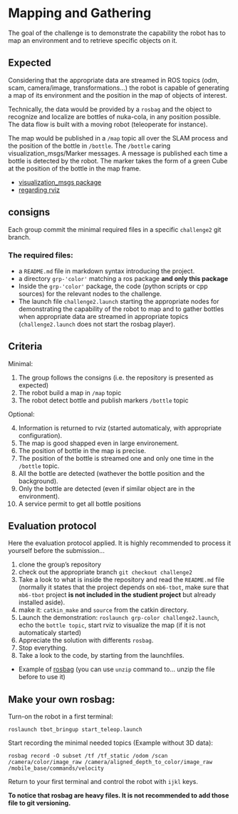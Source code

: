 # Mapping and Gathering

The goal of the challenge is to demonstrate the capability the robot has to map an environment and to retrieve specific objects on it.


## Expected

Considering that the appropriate data are streamed in ROS topics (odm, scam, camera/image, transformations...) the robot is capable of generating a map of its environment and the position in the map of objects of interest.

Technically, the data would be provided by a `rosbag` and the object to recognize and localize are bottles of nuka-cola, in any position possible.
The data flow is built with a moving robot (teleoperate for instance).

The map would be published in a `/map` topic all over the SLAM process and the position of the bottle in `/bottle`.
The `/bottle` caring visualization_msgs/Marker messages.
A message is published each time a bottle is detected by the robot.
The marker takes the form of a green Cube at the position of the bottle in the map frame.


* [visualization_msgs package](http://wiki.ros.org/visualization_msgs)
* [regarding rviz](https://wiki.ros.org/rviz/DisplayTypes/Marker)


## consigns

Each group commit the minimal required files in a specific `challenge2` git branch.

### The required files:

* a `README.md` file in markdown syntax introducing the project.
* a directory `grp-'color'` matching a ros package **and only this package**
* Inside the `grp-'color'` package, the code (python scripts or cpp sources) for the relevant nodes to the challenge.
* The launch file `challenge2.launch` starting the appropriate nodes for demonstrating the capability of the robot to map and to gather bottles when appropriate data are streamed in appropriate topics (`challenge2.launch` does not start the rosbag player).


## Criteria

Minimal:

1. The group follows the consigns (i.e. the repository is presented as expected)
3. The robot build a map in `/map` topic
3. The robot detect bottle and publish markers `/bottle` topic

Optional:

4. Information is returned to rviz (started automaticaly, with appropriate configuration).
5. The map is good shapped even in large environement.
6. The position of bottle in the map is precise.
7. The position of the bottle is streamed one and only one time in the `/bottle` topic.
8. All the bottle are detected (wathever the bottle position and the background).
9. Only the bottle are detected (even if similar object are in the environment).
10. A service permit to get all bottle positions


## Evaluation protocol

Here the evaluation protocol applied.
It is highly recommended to process it yourself before the submission...

1. clone the group’s repository
1. check out the appropriate branch `git checkout challenge2`
2. Take a look to what is inside the repository and read the `README.md` file (normally it states that the project depends on `mb6-tbot`, make sure that `mb6-tbot` project **is not included in the studient project** but already installed aside).
3. make it: `catkin_make` and `source` from the catkin directory.
4. Launch the demonstration: `roslaunch grp-color challenge2.launch`, echo the `bottle topic`, start rviz to visualize the map (if it is not automaticaly started)
5. Appreciate the solution with differents `rosbag`.
6. Stop everything.
7. Take a look to the code, by starting from the launchfiles.

* Example of [rosbag](https://partage.imt.fr/index.php/s/EH8o7dL5Jt7Nc4w) (you can use `unzip` command to... unzip the file before to use it)

## Make your own rosbag:

Turn-on the robot in a first terminal:

```
roslaunch tbot_bringup start_teleop.launch
```

Start recording the minimal needed topics (Example without 3D data):

```
rosbag record -O subset /tf /tf_static /odom /scan /camera/color/image_raw /camera/aligned_depth_to_color/image_raw /mobile_base/commands/velocity
```

Return to your first terminal and control the robot with `ijkl` keys.

**To notice that rosbag are heavy files. It is not recommended to add those file to git versioning.**

